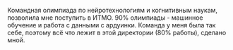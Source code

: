 Командная олимпиада по нейротехнологиям и когнитивным наукам, позволила мне поступить в ИТМО. 90% олимпиады - машинное обучение и работа с данными с ардуинки. Команда у меня была так себе, поэтому всё что лежит в этой директории (80% работы), сделано мной.

